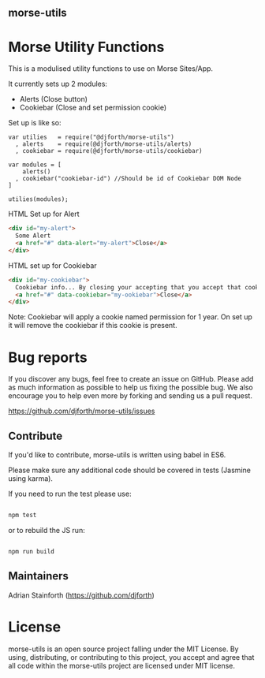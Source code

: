 ## morse-utils
# Morse Utility Functions

This is a modulised utility functions to use on Morse Sites/App.

It currently sets up 2 modules:

* Alerts (Close button)
* Cookiebar (Close and set permission cookie)

Set up is like so:

```javascrtipt
var utilies   = require("@djforth/morse-utils")
  , alerts    = require(@djforth/morse-utils/alerts)
  , cookiebar = require(@djforth/morse-utils/cookiebar)

var modules = [
    alerts()
  , cookiebar("cookiebar-id") //Should be id of Cookiebar DOM Node
]

utilies(modules);

```

HTML Set up for Alert

```html
<div id="my-alert">
  Some Alert
  <a href="#" data-alert="my-alert">Close</a>
</div>
```

HTML set up for Cookiebar

```html
<div id="my-cookiebar">
  Cookiebar info... By closing your accepting that you accept that cookies are in use...
  <a href="#" data-cookiebar="my-ookiebar">Close</a>
</div>
```

Note: Cookiebar will apply a cookie named permission for 1 year.  On set up it will remove the cookiebar if this cookie is present.


# Bug reports

If you discover any bugs, feel free to create an issue on GitHub. Please add as much information as possible to help us fixing the possible bug. We also encourage you to help even more by forking and sending us a pull request.

https://github.com/djforth/morse-utils/issues

## Contribute

If you'd like to contribute, morse-utils is written using babel in ES6.

Please make sure any additional code should be covered in tests (Jasmine using karma).

If you need to run the test please use:

``` bash

npm test

```

or to rebuild the JS run:

``` bash

npm run build

```

## Maintainers

Adrian Stainforth (https://github.com/djforth)

# License

morse-utils is an open source project falling under the MIT License. By using, distributing, or contributing to this project, you accept and agree that all code within the morse-utils project are licensed under MIT license.

